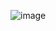 ![image](https://user-images.githubusercontent.com/35370115/178930701-43208fed-01aa-448b-a229-be5c4520782c.png)

